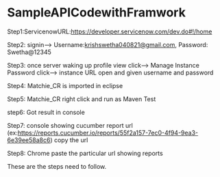 # SampleAPICodewithFramwork

Step1:ServicenowURL:https://developer.servicenow.com/dev.do#!/home

Step2: signin--> Username:krishswetha040821@gmail.com, Password: Swetha@12345

Step3: once server waking up profile view click--> Manage Instance Password click--> instance URL open and given username and password

Step4: Matchie_CR is imported in eclipse

Step5: Matchie_CR right click and run as Maven Test

step6: Got result in console

Step7: console showing cucumber report url (ex:https://reports.cucumber.io/reports/55f2a157-7ec0-4f94-9ea3-6e39ee58a8c6) copy the url

Step8: Chrome paste the particular url showing reports

These are the steps need to follow.
